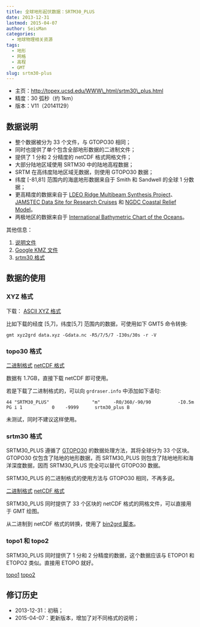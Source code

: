 ```yaml
---
title: 全球地形起伏数据：SRTM30_PLUS
date: 2013-12-31
lastmod: 2015-04-07
author: SeisMan
categories:
  - 地球物理相关资源
tags:
  - 地形
  - 网格
  - 高程
  - GMT
slug: srtm30-plus
---
```


-   主页：http://topex.ucsd.edu/WWW\_html/srtm30\_plus.html
-   精度：30 弧秒（约 1km）
-   版本：V11（20141129）

<!--more-->

## 数据说明

-   整个数据被分为 33 个文件，与 GTOPO30 相同；
-   同时也提供了单个包含全部地形数据的二进制文件；
-   提供了 1 分和 2 分精度的 netCDF 格式网格文件；
-   大部分陆地区域使用 SRTM30 中的陆地高程数据；
-   SRTM 在高纬度陆地区域无数据，则使用 GTOPO30 数据；
-   纬度 [-81,81] 范围内的海底地形数据来自于 Smith 和 Sandwell 的全球 1 分数据；
-   更高精度的数据来自于 [LDEO Ridge Multibeam Synthesis Project](http://ocean-ridge.ldeo.columbia.edu/general/html/home.html)、
    [JAMSTEC Data Site for Research Cruises](http://www.jamstec.go.jp/cruisedata/e/) 和
    [NGDC Coastal Relief Model](http://www.ngdc.noaa.gov/mgg/coastal/coastal.html)。
-   两极地区的数据来自于 [International Bathymetric Chart of the Oceans](http://www.ngdc.noaa.gov/mgg/bathymetry/arctic/arctic.html)。

其他信息：

1.  [说明文件](ftp://topex.ucsd.edu/pub/srtm30_plus/README.V11.txt)
2.  [Google KMZ 文件](ftp://topex.ucsd.edu/pub/srtm30_plus/SRTM30_PLUS.kmz)
3.  [srtm30 格式](ftp://topex.ucsd.edu/pub/srtm30_plus/srtm30/)

## 数据的使用

### XYZ 格式

下载： [ASCII XYZ 格式](http://topex.ucsd.edu/cgi-bin/get_srtm30.cgi)

比如下载的经度 [5,7]，纬度[5,7] 范围内的数据，可使用如下 GMT5 命令转换:

    gmt xyz2grd data.xyz -Gdata.nc -R5/7/5/7 -I30s/30s -r -V

### topo30 格式

[二进制格式](ftp://topex.ucsd.edu/pub/srtm30_plus/topo30/topo30)
[netCDF 格式](ftp://topex.ucsd.edu/pub/srtm30_plus/topo30/topo30.grd)

数据有 1.7GB，直接下载 netCDF 即可使用。

若是下载了二进制格式的，可以向 `grdraser.info` 中添加如下语句:

    44 "SRTM30_PLUS"                "m"     -R0/360/-90/90          -I0.5m          PG i 1           0    -9999      srtm30_plus B

未测试，同时不建议这样使用。

### srtm30 格式

SRTM30\_PLUS 遵循了 [GTOPO30](2013-08-11_global-digital-elevation-model-gtopo30.rst) 的数据处理方法，其将全球分为 33 个区块。GTOPO30 仅包含了陆地的地形数据，而 SRTM30\_PLUS 则包含了陆地地形和海洋深度数据，因而 SRTM30\_PLUS 完全可以替代 GTOPO30 数据。

SRTM30\_PLUS 的二进制格式的使用方法与 GTOPO30 相同，不再多说。

[二进制格式](ftp://topex.ucsd.edu/pub/srtm30_plus/srtm30/data/)
[netCDF 格式](ftp://topex.ucsd.edu/pub/srtm30_plus/srtm30/grd/)

SRTM30\_PLUS 同时提供了 33 个区块的 netCDF 格式的网格文件，可以直接用于 GMT 绘图。

从二进制到 netCDF 格式的转换，使用了 [bin2grd 脚本](ftp://topex.ucsd.edu/pub/srtm30_plus/srtm30/grd/bin2grd)。

### topo1 和 topo2

SRTM30\_PLUS 同时提供了 1 分和 2 分精度的数据，这个数据应该与 ETOPO1 和 ETOPO2 类似。直接用 ETOPO 就好。

[topo1](ftp://topex.ucsd.edu/pub/srtm30_plus/topo1_topo2/topo1.grd)
[topo2](ftp://topex.ucsd.edu/pub/srtm30_plus/topo1_topo2/topo2.grd)

## 修订历史

-   2013-12-31：初稿；
-   2015-04-07：更新版本，增加了对不同格式的说明；
